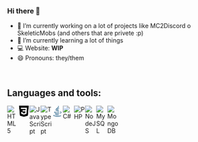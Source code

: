 ### Hi there 👋


- 🔭 I’m currently working on a lot of projects like MC2Discord o SkeleticMobs (and others that are privete :p)
- 🌱 I’m currently learning a lot of things
- 💻 Website: **WIP**
- 😄 Pronouns: they/them

<br />

 ## Languages and tools:
 
<img align="left" alt="HTML5" width="26px" src="https://raw.githubusercontent.com/simple-icons/simple-icons/4b882220efc78dc824c7647a81b47dd1d4fdd3d8/icons/html5.svg" />
<img align="left" alt="CSS3" width="26px" src="https://raw.githubusercontent.com/simple-icons/simple-icons/4b882220efc78dc824c7647a81b47dd1d4fdd3d8/icons/css3.svg" />
<img align="left" alt="JavaScript" width="26px" src="https://raw.githubusercontent.com/simple-icons/simple-icons/4b882220efc78dc824c7647a81b47dd1d4fdd3d8/icons/javascript.svg" />
<img align="left" alt="TypeScript" width="26px" src="https://raw.githubusercontent.com/simple-icons/simple-icons/0a0586a04e196ed28da6b8c1ba153aae844e37da/icons/typescript.svg" />

<img align="left" alt="Java" width="26px" src="https://raw.githubusercontent.com/simple-icons/simple-icons/e050634479e2fe95312a4d011b786cb6363125ec/icons/java.svg" />
<img align="left" alt="C#" width="26px" src="https://raw.githubusercontent.com/simple-icons/simple-icons/e7db8092d20d291e9c99de0820c8145ecc881ee6/icons/csharp.svg" />

<img align="left" alt="PHP" width="26px" src="https://raw.githubusercontent.com/simple-icons/simple-icons/e050634479e2fe95312a4d011b786cb6363125ec/icons/php.svg" />
<img align="left" alt="NodeJS" width="26px" src="https://raw.githubusercontent.com/simple-icons/simple-icons/ff1efdf524e90812bc2b0825bd4e685e091aaac2/icons/node-dot-js.svg" />

<img align="left" alt="MySQL" width="26px" src="https://raw.githubusercontent.com/simple-icons/simple-icons/e050634479e2fe95312a4d011b786cb6363125ec/icons/mysql.svg" />
<img align="left" alt="MongoDB" width="26px" src="https://raw.githubusercontent.com/simple-icons/simple-icons/4b882220efc78dc824c7647a81b47dd1d4fdd3d8/icons/mongodb.svg" />
 
